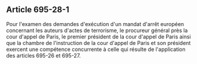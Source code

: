 Article 695-28-1
----
Pour l'examen des demandes d'exécution d'un mandat d'arrêt européen concernant
les auteurs d'actes de terrorisme, le procureur général près la cour d'appel de
Paris, le premier président de la cour d'appel de Paris ainsi que la chambre de
l'instruction de la cour d'appel de Paris et son président exercent une
compétence concurrente à celle qui résulte de l'application des articles 695-26
et 695-27.
